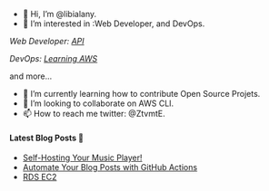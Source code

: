 - 👋 Hi, I’m @libialany.
- 👀 I’m interested in :Web Developer, and DevOps.

*Web Developer: [API](https://github.com/libialany/Backend-APIREST)*

*DevOps: [Learning AWS](https://github.com/libialany/aws-notas)*

and more...
- 🌱 I’m currently learning how to contribute Open Source Projets.
- 💞️ I’m looking to collaborate on AWS CLI.
- 📫 How to reach me twitter: @ZtvmtE.


#### **Latest Blog Posts** 🚀

<!-- start latest posts -->
- [Self-Hosting Your Music Player!](https://libialany.github.io/#/2023/10/08/music-locally)
- [Automate Your Blog Posts with GitHub Actions](https://libialany.github.io/#/2023/10/08/actions-and-github)
- [RDS EC2](https://libialany.github.io/#/2022/09/29/dummy-steps-in-AWS)
<!-- end latest posts -->


<!---
libialany/libialany is a ✨ special ✨ repository because its `README.md` (this file) appears on your GitHub profile.
You can click the Preview link to take a look at your changes.
--->
